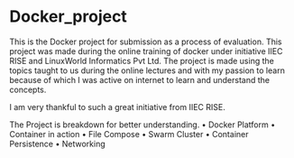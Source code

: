 # Docker_project
This is the Docker project for submission as a process of evaluation.
This project was made during the online training of docker under initiative IIEC RISE and 
LinuxWorld Informatics Pvt Ltd. The project is made using the topics taught to us during the online lectures and with my passion to learn because of which I was active on internet to learn and understand the concepts. 

I am very thankful to such a great initiative from IIEC RISE.

The Project is breakdown for better understanding.
•	Docker Platform
•	Container in action
•	File Compose
•	Swarm Cluster
•	Container Persistence
•	Networking

